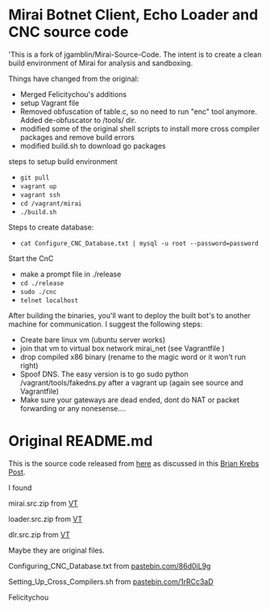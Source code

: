 # Mirai Botnet Client, Echo Loader and CNC source code

'This is a fork of jgamblin/Mirai-Source-Code. The intent is to create a clean build environment of Mirai for analysis and sandboxing.

Things have changed from the original:
- Merged Felicitychou's additions
- setup Vagrant file
- Removed obfuscation of table.c, so no need to run "enc" tool anymore. Added de-obfuscator to /tools/ dir.
- modified some of the original shell scripts to install more cross compiler packages and remove build errors
- modified build.sh to download go packages


steps to setup build environment
 - `git pull`
 - `vagrant up`
 - `vagrant ssh`
 - `cd /vagrant/mirai`
 - `./build.sh`

Steps to create database:
 - `cat Configure_CNC_Database.txt | mysql -u root --password=password`

Start the CnC
- make a prompt file in ./release
- `cd ./release`
- `sudo ./cnc`
- `telnet localhost`

After building the binaries, you'll want to deploy the built bot's to another machine for communication. I suggest the following steps:
- Create bare linux vm (ubuntu server works)
- join that vm to virtual box network mirai_net (see Vagrantfile )
- drop compiled  x86 binary (rename to the magic word or it won't run right)
- Spoof DNS. The easy version is to go sudo python /vagrant/tools/fakedns.py after a vagrant up (again see source and Vagrantfile)
- Make sure your gateways are dead ended, dont do NAT or packet forwarding or any nonesense....


# Original README.md

This is the source code released from [here](http://hackforums.net/showthread.php?tid=5420472) as discussed in this [Brian Krebs Post](https://krebsonsecurity.com/2016/10/source-code-for-iot-botnet-mirai-released/).

I found 

mirai.src.zip from [VT](https://www.virustotal.com/en/file/68d01cd712da9c5f889ce774ae7ad41cd6fbc13c42864aa593b60c1f6a7cef63/analysis/)

loader.src.zip from [VT](https://www.virustotal.com/en/file/fffad2fbd1fa187a748f6d2009b942d4935878d2c062895cde53e71d125b735e/analysis/)

dlr.src.zip from [VT](https://www.virustotal.com/en/file/519d4e3f9bc80893838f94fd0365d587469f9468b4fa2ff0fb0c8f7e8fb99429/analysis/)

Maybe they are original files.



Configuring_CNC_Database.txt from [pastebin.com/86d0iL9g](http://pastebin.com/86d0iL9g)

Setting_Up_Cross_Compilers.sh from [pastebin.com/1rRCc3aD](http://pastebin.com/1rRCc3aD)

Felicitychou

